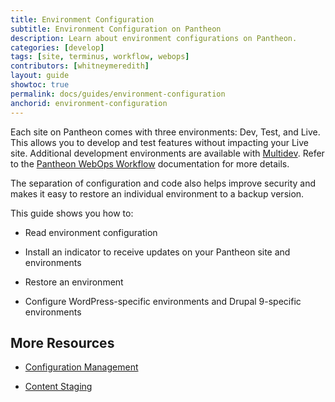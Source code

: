 ```yaml
---
title: Environment Configuration
subtitle: Environment Configuration on Pantheon
description: Learn about environment configurations on Pantheon.
categories: [develop]
tags: [site, terminus, workflow, webops]
contributors: [whitneymeredith]
layout: guide
showtoc: true
permalink: docs/guides/environment-configuration
anchorid: environment-configuration
---
```


Each site on Pantheon comes with three environments: Dev, Test, and Live. This allows you to develop and test features without impacting your Live site. Additional development environments are available with [Multidev](/guides/multidev). Refer to the [Pantheon WebOps Workflow](/pantheon-workflow) documentation for more details.

The separation of configuration and code also helps improve security and makes it easy to restore an individual environment to a backup version.

This guide shows you how to:

- Read environment configuration

- Install an indicator to receive updates on your Pantheon site and environments

- Restore an environment

- Configure WordPress-specific environments and Drupal 9-specific environments

## More Resources

- [Configuration Management](/pantheon-workflow#configuration-management)

- [Content Staging](/content-staging)